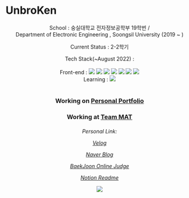 # UnbroKen  
<p align="center"> School : 숭실대학교 전자정보공학부 19학번 / <br> Department of Electronic Engineering , Soongsil University (2019 ~ ) </p>
<p align="center"> Current Status : 2-2학기  </p>
<p align="center"> Tech Stack(~August 2022) : <br><br>
Front-end : 
<img src="https://img.shields.io/badge/JavaScript-F7DF1E?style=flat-square&logo=JavaScript&logoColor=white"/>
<img src="https://img.shields.io/badge/React-1F232A?style=flat-square&logo=React&logoColor=#61DBFB"/>
<img src="https://img.shields.io/badge/Zustand-603a3f?style=flat-square&logo=&logoColor="/>
<img src="https://img.shields.io/badge/CSS3-1572B6?style=flat-square&logo=CSS3&logoColor=white"/>  
<img src="https://img.shields.io/badge/Sass-CC6699?style=flat-square&logo=Sass&logoColor=white"/> 
<img src="https://img.shields.io/badge/Emotion-c468b7?style=flat-square&logo=&logoColor="/> 
<img src="https://img.shields.io/badge/HTML5-E34F26?style=flat-square&logo=HTML5&logoColor=white"/>
<br> Learning :
<img src="https://img.shields.io/badge/Node.js-339933?style=flat-square&logo=Node.js&logoColor=white"/>
<!--<img src="https://img.shields.io/badge/Next.js-000000?style=flat-square&logo=Next.js&logoColor=white"/>-->
<!--<img src="https://img.shields.io/badge/Svelte-ffffff?style=flat-square&logo=Svelte&logoColor=#FF3E00"/>-->

</p>

#  
<h3 align="center"> Working on <a href="https://www.github.com/unbroken2650/Portfolio">Personal Portfolio</a>
<h3 align="center"> Working at <a href="https://github.com/TEAM-MAT">Team MAT</a></h3>

<h6 align="center">
     <p>Personal Link: </p>
     <p><a href="https://velog.io/@unbroken2650">Velog</a></p>
     <p><a href="https://blog.naver.com/unbroken2650">Naver Blog</a></p>
     <p><a href="https://www.acmicpc.net/user/hansuho36eie">BaekJoon Online Judge</a></p>
     <p><a href="https://unbroken2650.notion.site/Python-Baekjoon-862515fd399443398bdc37cc810ea121">Notion Readme</a></p>
     <p><img src="http://mazassumnida.wtf/api/mini/generate_badge?boj=hansuho36eie"/></p> </h6>
